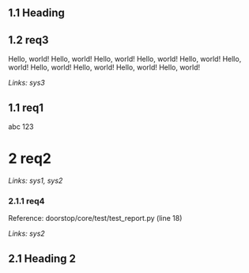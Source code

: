 ## 1.1 Heading

## 1.2 req3

Hello, world! Hello, world! Hello, world! Hello, world! Hello, world! Hello, world! Hello, world! Hello, world! Hello, world! Hello, world!

*Links: sys3*

## 1.1 req1

abc 123

# 2 req2

*Links: sys1, sys2*

### 2.1.1 req4

Reference: doorstop/core/test/test_report.py (line 18)

*Links: sys2*

## 2.1 Heading 2

